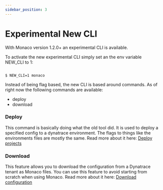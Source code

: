 ```yaml
---
sidebar_position: 3
---
```


# Experimental New CLI

With Monaco version 1.2.0+ an experimental CLI is available.  

To activate the new experimental CLI simply set an the env variable NEW_CLI to 1:

```shell title="shell"

$ NEW_CLI=1 monaco

```

Instead of being flag based, the new CLI is based around commands.
As of right now the following commands are available:

- deploy
- download


### Deploy

This command is basically doing what the old tool did. It is used to deploy a specified config to a dynatrace environment. The flags to things like the environments files are mostly the same. Read more about it here: [Deploy projects](../commands/deploying-projects.md)

### Download

This feature allows you to download the configuration from a Dynatrace tenant as Monaco files. You can use this feature to avoid starting from scratch when using Monaco. Read more about it here: [Download configuration](../commands/downloading-configuration.md)